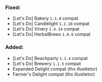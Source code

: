 ### Fixed:
- [Let's Do] Bakery `1.1.8` compat
- [Let's Do] Candlelight `1.2.10` compat
- [Let's Do] Vinery `1.4.14` compat
- [Let's Do] HerbalBrews `1.0.6` compat
### Added:
- [Let's Do] Beachparty `1.1.4` compat
- [Let's Do] Brewery `1.1.5` compat
- Expanded Delight compat (thx illustietor)
- Farmer's Delight compat (thx illustietor)